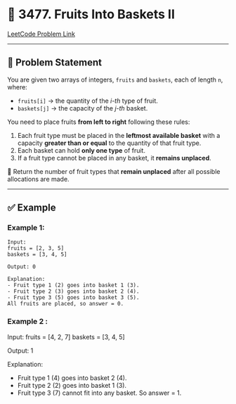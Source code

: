 # 🍎 3477. Fruits Into Baskets II

[LeetCode Problem Link](https://leetcode.com/problems/fruits-into-baskets-ii/)

---

## 📘 Problem Statement

You are given two arrays of integers, `fruits` and `baskets`, each of length `n`, where:

- `fruits[i]` → the quantity of the *i-th* type of fruit.
- `baskets[j]` → the capacity of the *j-th* basket.

You need to place fruits **from left to right** following these rules:

1. Each fruit type must be placed in the **leftmost available basket** with a capacity **greater than or equal** to the quantity of that fruit type.
2. Each basket can hold **only one type** of fruit.
3. If a fruit type cannot be placed in any basket, it **remains unplaced**.

🔹 Return the number of fruit types that **remain unplaced** after all possible allocations are made.

---

## ✅ Example

### Example 1:
```text
Input: 
fruits = [2, 3, 5]
baskets = [3, 4, 5]

Output: 0

Explanation:
- Fruit type 1 (2) goes into basket 1 (3).
- Fruit type 2 (3) goes into basket 2 (4).
- Fruit type 3 (5) goes into basket 3 (5).
All fruits are placed, so answer = 0.
```

### Example 2 : 
Input:
fruits = [4, 2, 7]
baskets = [3, 4, 5]

Output: 1

Explanation:
- Fruit type 1 (4) goes into basket 2 (4).
- Fruit type 2 (2) goes into basket 1 (3).
- Fruit type 3 (7) cannot fit into any basket.
  So answer = 1.
